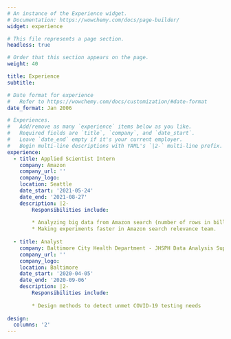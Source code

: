 ```yaml
---
# An instance of the Experience widget.
# Documentation: https://wowchemy.com/docs/page-builder/
widget: experience

# This file represents a page section.
headless: true

# Order that this section appears on the page.
weight: 40

title: Experience
subtitle:

# Date format for experience
#   Refer to https://wowchemy.com/docs/customization/#date-format
date_format: Jan 2006

# Experiences.
#   Add/remove as many `experience` items below as you like.
#   Required fields are `title`, `company`, and `date_start`.
#   Leave `date_end` empty if it's your current employer.
#   Begin multi-line descriptions with YAML's `|2-` multi-line prefix.
experience:
  - title: Applied Scientist Intern
    company: Amazon
    company_url: ''
    company_logo: 
    location: Seattle
    date_start: '2021-05-24'
    date_end: '2021-08-27'
    description: |2-
        Responsibilities include:
        
        * Analyzing big data from Amazon search (number of rows in billions) in Spark.
        * Making experiments faster in Amazon search relevance team.
        
  - title: Analyst
    company: Baltimore City Health Department - JHSPH Data Analysis Support Team
    company_url: ''
    company_logo: 
    location: Baltimore
    date_start: '2020-04-05'
    date_end: '2020-09-06'
    description: |2-
        Responsibilities include:
        
        * Design methods to detect unmet COVID-19 testing needs
        
design:
  columns: '2'
---
```

